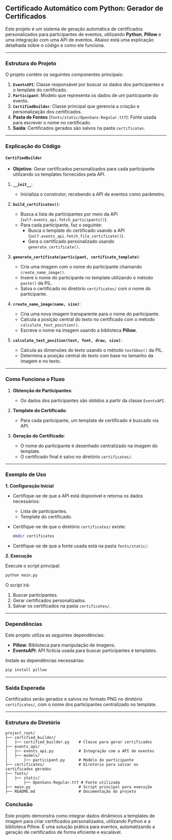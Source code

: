 ## Certificado Automático com Python: Gerador de Certificados

Este projeto é um sistema de geração automática de certificados personalizados para participantes de eventos, utilizando **Python**, **Pillow** e uma integração com uma API de eventos. Abaixo está uma explicação detalhada sobre o código e como ele funciona.

---

### Estrutura do Projeto

O projeto contém os seguintes componentes principais:

1. **`EventsAPI`**: Classe responsável por buscar os dados dos participantes e o template do certificado.
2. **`Participant`**: Modelo que representa os dados de um participante do evento.
3. **`CertifiedBuilder`**: Classe principal que gerencia a criação e personalização dos certificados.
4. **Pasta de Fontes** (`fonts/static/OpenSans-Regular.ttf`): Fonte usada para escrever o nome no certificado.
5. **Saída**: Certificados gerados são salvos na pasta `certificates`.

---

### Explicação do Código

#### **`CertifiedBuilder`**

- **Objetivo**: Gerar certificados personalizados para cada participante utilizando os templates fornecidos pela API.
  
1. **`__init__`**:
   - Inicializa o construtor, recebendo a API de eventos como parâmetro.

2. **`build_certificates()`**:
   - Busca a lista de participantes por meio da API (`self.events_api.fetch_participants()`).
   - Para cada participante, faz o seguinte:
     - Busca o template do certificado usando a API (`self.events_api.fetch_file_certificate()`).
     - Gera o certificado personalizado usando `generate_certificate()`.

3. **`generate_certificate(participant, certificate_template)`**:
   - Cria uma imagem com o nome do participante chamando `create_name_image()`.
   - Insere o nome do participante no template utilizando o método `paste()` da PIL.
   - Salva o certificado no diretório `certificates/` com o nome do participante.

4. **`create_name_image(name, size)`**:
   - Cria uma nova imagem transparente para o nome do participante.
   - Calcula a posição central do texto no certificado com o método `calculate_text_position()`.
   - Escreve o nome na imagem usando a biblioteca **Pillow**.

5. **`calculate_text_position(text, font, draw, size)`**:
   - Calcula as dimensões do texto usando o método `textbbox()` da PIL.
   - Determina a posição central do texto com base no tamanho da imagem e no texto.

---

### Como Funciona o Fluxo

1. **Obtenção de Participantes**:
   - Os dados dos participantes são obtidos a partir da classe `EventsAPI`.

2. **Template do Certificado**:
   - Para cada participante, um template de certificado é buscado via API.

3. **Geração do Certificado**:
   - O nome do participante é desenhado centralizado na imagem do template.
   - O certificado final é salvo no diretório `certificates/`.

---

### Exemplo de Uso

**1. Configuração Inicial**

- Certifique-se de que a API está disponível e retorna os dados necessários:
  - Lista de participantes.
  - Template do certificado.

- Certifique-se de que o diretório `certificates/` existe:
  ```bash
  mkdir certificates
  ```

- Certifique-se de que a fonte usada está na pasta `fonts/static/`.

**2. Execução**

Execute o script principal:

```bash
python main.py
```

O script irá:
1. Buscar participantes.
2. Gerar certificados personalizados.
3. Salvar os certificados na pasta `certificates/`.

---

### Dependências

Este projeto utiliza as seguintes dependências:

- **Pillow**: Biblioteca para manipulação de imagens.
- **EventsAPI**: API fictícia usada para buscar participantes e templates.

Instale as dependências necessárias:

```bash
pip install pillow
```

---

### Saída Esperada

Certificados serão gerados e salvos no formato PNG no diretório `certificates/`, com o nome dos participantes centralizado no template.

---

### Estrutura do Diretório

```plaintext
project_root/
├── certified_builder/
│   ├── certified_builder.py    # Classe para gerar certificados
├── events_api/
│   ├── events_api.py           # Integração com a API de eventos
│   ├── models/
│       ├── participant.py      # Modelo do participante
├── certificates/               # Diretório para salvar os certificados gerados
├── fonts/
│   ├── static/
│       ├── OpenSans-Regular.ttf # Fonte utilizada
├── main.py                     # Script principal para execução
├── README.md                   # Documentação do projeto
```


### Conclusão

Este projeto demonstra como integrar dados dinâmicos a templates de imagem para criar certificados personalizados, utilizando Python e a biblioteca Pillow. É uma solução prática para eventos, automatizando a geração de certificados de forma eficiente e escalável.